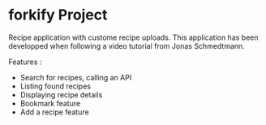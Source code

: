 # forkify Project

Recipe application with custome recipe uploads.
This application has been developped when following a video tutorial from Jonas Schmedtmann.

Features :

- Search for recipes, calling an API
- Listing found recipes
- Displaying recipe details
- Bookmark feature
- Add a recipe feature
